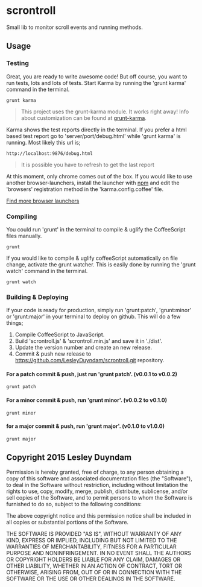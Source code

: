 # scrontroll
Small lib to monitor scroll events and running methods.

## Usage

### Testing
Great, you are ready to write awesome code! But off course, you want to run tests, lots and lots of tests. Start Karma by running the 'grunt karma' command in the terminal.

```
grunt karma
```

> This project uses the grunt-karma module. It works right away! Info about customization can be found at [grunt-karma](https://github.com/karma-runner/grunt-karma).

Karma shows the test reports directly in the terminal. If you prefer a html based test report go to 'server/port/debug.html' while 'grunt karma' is running. Most likely this url is;

```
http://localhost:9876/debug.html
```

> It is possible you have to refresh to get the last report

At this moment, only chrome comes out of the box. If you would like to use another browser-launchers, install the launcher with [npm](http://www.npmjs.com) and edit the 'browsers' registration method in the 'karma.config.coffee' file.

[Find more browser launchers](https://npmjs.org/browse/keyword/karma-launcher)

### Compiling
You could run 'grunt' in the terminal to compile & uglify the CoffeeScript files manually.

```
grunt
```

If you would like to compile & uglify coffeeScript automatically on file change, activate the grunt watcher. This is easily done by running the 'grunt watch' command in the terminal.

```
grunt watch
```

### Building & Deploying
If your code is ready for production, simply run 'grunt:patch', 'grunt:minor' or 'grunt:major' in your terminal to deploy on github. This will do a few things;

 1. Compile CoffeeScript to JavaScript.
 2. Build 'scrontroll.js' & 'scrontroll.min.js' and save it in './dist'.
 3. Update the version number and create an new release.
 4. Commit & push new release to https://github.com/LesleyDuyndam/scrontroll.git repository.

#### For a patch commit & push, just run 'grunt patch'. (v0.0.1 to v0.0.2)

```
grunt patch
```

#### For a minor commit & push, run 'grunt minor'. (v0.0.2 to v0.1.0)

```
grunt minor
```

#### for a major commit & push, run 'grunt major'. (v0.1.0 to v1.0.0)

```
grunt major
```

## Copyright 2015 Lesley Duyndam

Permission is hereby granted, free of charge, to any person obtaining
a copy of this software and associated documentation files (the
"Software"), to deal in the Software without restriction, including
without limitation the rights to use, copy, modify, merge, publish,
distribute, sublicense, and/or sell copies of the Software, and to
permit persons to whom the Software is furnished to do so, subject to
the following conditions:

The above copyright notice and this permission notice shall be
included in all copies or substantial portions of the Software.

THE SOFTWARE IS PROVIDED "AS IS", WITHOUT WARRANTY OF ANY KIND,
EXPRESS OR IMPLIED, INCLUDING BUT NOT LIMITED TO THE WARRANTIES OF
MERCHANTABILITY, FITNESS FOR A PARTICULAR PURPOSE AND
NONINFRINGEMENT. IN NO EVENT SHALL THE AUTHORS OR COPYRIGHT HOLDERS BE
LIABLE FOR ANY CLAIM, DAMAGES OR OTHER LIABILITY, WHETHER IN AN ACTION
OF CONTRACT, TORT OR OTHERWISE, ARISING FROM, OUT OF OR IN CONNECTION
WITH THE SOFTWARE OR THE USE OR OTHER DEALINGS IN THE SOFTWARE.